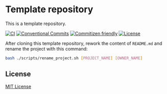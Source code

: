 # Template repository

This is a template repository.

[![CI](https://github.com/aifrak/template-repo/actions/workflows/ci.yml/badge.svg)](https://github.com/aifrak/template-repo/actions/workflows/ci.yml)
[![Conventional Commits](https://img.shields.io/badge/Conventional%20Commits-1.0.0-yellow.svg)](https://conventionalcommits.org)
[![Commitizen friendly](https://img.shields.io/badge/commitizen-friendly-brightgreen.svg)](http://commitizen.github.io/cz-cli/)
[![License](https://img.shields.io/github/license/aifrak/template-repo?color=blue)](https://github.com/aifrak/template-repo/blob/master/LICENSE)

After cloning this template repository, rework the content of `README.md` and
rename the project with this command:

```bash
bash ./scripts/rename_project.sh [PROJECT_NAME] [OWNER_NAME]
```

## License

[MIT License](https://github.com/aifrak/template-repo/blob/main/LICENSE)
